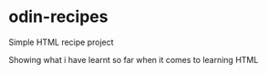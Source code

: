 # odin-recipes
Simple HTML recipe project

Showing what i have learnt so far when it comes to learning HTML
